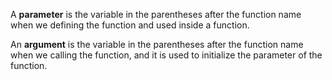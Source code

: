 A **parameter** is the variable in the parentheses after the function name when we defining the function and used inside a function.

An **argument** is the variable in the parentheses after the function name when we calling the function, and it is used to initialize the parameter of the function.

